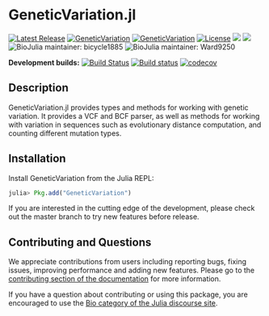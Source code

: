 # GeneticVariation.jl

[![Latest Release](https://img.shields.io/github/release/BioJulia/GeneticVariation.jl.svg)](https://github.com/BioJulia/GeneticVariation.jl/releases/latest)
[![GeneticVariation](http://pkg.julialang.org/badges/GeneticVariation_0.5.svg)](http://pkg.julialang.org/?pkg=GeneticVariation)
[![GeneticVariation](http://pkg.julialang.org/badges/GeneticVariation_0.6.svg)](http://pkg.julialang.org/?pkg=GeneticVariation)
[![License](https://img.shields.io/badge/license-MIT-green.svg)](https://github.com/BioJulia/GeneticVariation.jl/blob/master/LICENSE)
[![](https://img.shields.io/badge/docs-stable-blue.svg)](https://biojulia.github.io/GeneticVariation.jl/stable)
[![](https://img.shields.io/badge/docs-latest-blue.svg)](https://biojulia.github.io/GeneticVariation.jl/latest)
![BioJulia maintainer: bicycle1885](https://img.shields.io/badge/BioJulia%20Maintainer-bicycle1885-orange.svg)
![BioJulia maintainer: Ward9250](https://img.shields.io/badge/BioJulia%20Maintainer-Ward9250-orange.svg)

**Development builds:**
[![Build Status](https://travis-ci.org/BioJulia/GeneticVariation.jl.svg?branch=master)](https://travis-ci.org/BioJulia/GeneticVariation.jl)
[![Build status](https://ci.appveyor.com/api/projects/status/29um8ekg6en3s23a?svg=true)](https://ci.appveyor.com/project/Ward9250/geneticvariation-jl)
[![codecov](https://codecov.io/gh/BioJulia/GeneticVariation.jl/branch/master/graph/badge.svg)](https://codecov.io/gh/BioJulia/GeneticVariation.jl)

## Description

GeneticVariation.jl provides types and methods for working with genetic variation.
It provides a VCF and BCF parser, as well as methods for working with variation
in sequences such as evolutionary distance computation, and counting different
mutation types.

## Installation

Install GeneticVariation from the Julia REPL:

```julia
julia> Pkg.add("GeneticVariation")
```

If you are interested in the cutting edge of the development, please check out
the master branch to try new features before release.

## Contributing and Questions

We appreciate contributions from users including reporting bugs, fixing issues,
improving performance and adding new features.
Please go to the [contributing section of the documentation](biojulia.github.io/GeneticVariation.jl/stable/contributing)
for more information.

If you have a question about
contributing or using this package, you are encouraged to use the
[Bio category of the Julia discourse
site](https://discourse.julialang.org/c/domain/bio).
